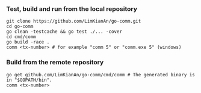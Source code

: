 ### Test, build and run from the local repository
```
git clone https://github.com/LimKianAn/go-comm.git
cd go-comm
go clean -testcache && go test ./... -cover
cd cmd/comm
go build -race .
comm <tx-number> # for example "comm 5" or "comm.exe 5" (windows)
```

### Build from the remote repository
```
go get github.com/LimKianAn/go-comm/cmd/comm # The generated binary is in "$GOPATH/bin".
comm <tx-number>
```
